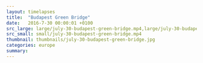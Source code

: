 ```yaml
---
layout: timelapses
title:  "Budapest Green Bridge"
date:   2016-7-30 00:00:01 +0100
src_large: large/july-30-budapest-green-bridge.mp4,large/july-30-budapest-green-bridge.webm
src_small: small/july-30-budapest-green-bridge.mp4
thumbnail: thumbnails/july-30-budapest-green-bridge.jpg
categories: europe
summary:
---
```

